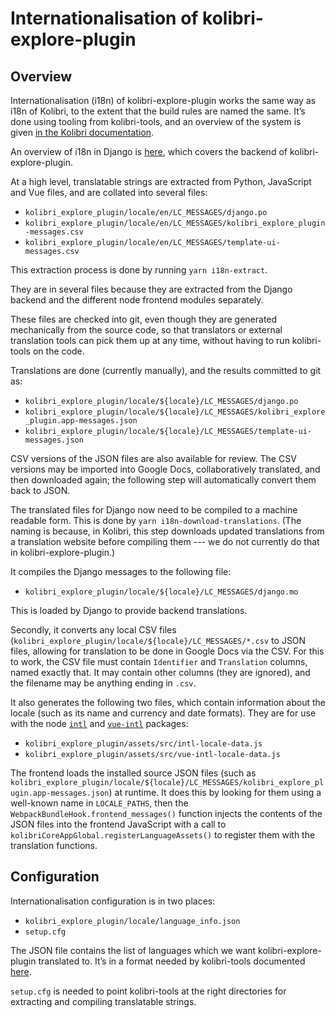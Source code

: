 Internationalisation of kolibri-explore-plugin
===

Overview
---

Internationalisation (i18n) of kolibri-explore-plugin works the same way as i18n
of Kolibri, to the extent that the build rules are named the same. It’s done
using tooling from kolibri-tools, and an overview of the system is given
[in the Kolibri documentation](https://kolibri-dev.readthedocs.io/en/develop/i18n.html).

An overview of i18n in Django is [here](https://docs.djangoproject.com/en/1.11/topics/i18n/),
which covers the backend of kolibri-explore-plugin.

At a high level, translatable strings are extracted from Python, JavaScript and
Vue files, and are collated into several files:
 * `kolibri_explore_plugin/locale/en/LC_MESSAGES/django.po`
 * `kolibri_explore_plugin/locale/en/LC_MESSAGES/kolibri_explore_plugin-messages.csv`
 * `kolibri_explore_plugin/locale/en/LC_MESSAGES/template-ui-messages.csv`

This extraction process is done by running `yarn i18n-extract`.

They are in several files because they are extracted from the Django backend and
the different node frontend modules separately.

These files are checked into git, even though they are generated mechanically
from the source code, so that translators or external translation tools can pick
them up at any time, without having to run kolibri-tools on the code.

Translations are done (currently manually), and the results committed to git as:
 * `kolibri_explore_plugin/locale/${locale}/LC_MESSAGES/django.po`
 * `kolibri_explore_plugin/locale/${locale}/LC_MESSAGES/kolibri_explore_plugin.app-messages.json`
 * `kolibri_explore_plugin/locale/${locale}/LC_MESSAGES/template-ui-messages.json`

CSV versions of the JSON files are also available for review. The CSV versions
may be imported into Google Docs, collaboratively translated, and then downloaded
again; the following step will automatically convert them back to JSON.

The translated files for Django now need to be compiled to a machine readable
form. This is done by `yarn i18n-download-translations`. (The naming is because,
in Kolibri, this step downloads updated translations from a translation website
before compiling them --- we do not currently do that in kolibri-explore-plugin.)

It compiles the Django messages to the following file:
 * `kolibri_explore_plugin/locale/${locale}/LC_MESSAGES/django.mo`

This is loaded by Django to provide backend translations.

Secondly, it converts any local CSV files (`kolibri_explore_plugin/locale/${locale}/LC_MESSAGES/*.csv`
to JSON files, allowing for translation to be done in Google Docs via the CSV.
For this to work, the CSV file must contain `Identifier` and `Translation`
columns, named exactly that. It may contain other columns (they are ignored),
and the filename may be anything ending in `.csv`.

It also generates the following two files, which contain information about the
locale (such as its name and currency and date formats). They are for use with
the node [`intl`](https://www.npmjs.com/package/intl) and
[`vue-intl`](https://www.npmjs.com/package/vue-intl) packages:
 * `kolibri_explore_plugin/assets/src/intl-locale-data.js`
 * `kolibri_explore_plugin/assets/src/vue-intl-locale-data.js`

The frontend loads the installed source JSON files (such as
`kolibri_explore_plugin/locale/${locale}/LC_MESSAGES/kolibri_explore_plugin.app-messages.json`)
at runtime. It does this by looking for them using a well-known name in
`LOCALE_PATHS`, then the `WebpackBundleHook.frontend_messages()` function
injects the contents of the JSON files into the frontend JavaScript with a call
to `kolibriCoreAppGlobal.registerLanguageAssets()` to register them with the
translation functions.

Configuration
---

Internationalisation configuration is in two places:
 * `kolibri_explore_plugin/locale/language_info.json`
 * `setup.cfg`

The JSON file contains the list of languages which we want kolibri-explore-plugin
translated to. It’s in a format needed by kolibri-tools documented
[here](https://kolibri-dev.readthedocs.io/en/develop/i18n.html#adding-a-newly-supported-language).

`setup.cfg` is needed to point kolibri-tools at the right directories for
extracting and compiling translatable strings.
